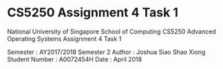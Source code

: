 CS5250 Assignment 4 Task 1
==========================
National University of Singapore
School of Computing
CS5250 Advanced Operating Systems
Assignment 4 Task 1

Semester       : AY2017/2018 Semester 2
Author         : Joshua Siao Shao Xiong
Student Number : A0072454H
Date           : April 2018
